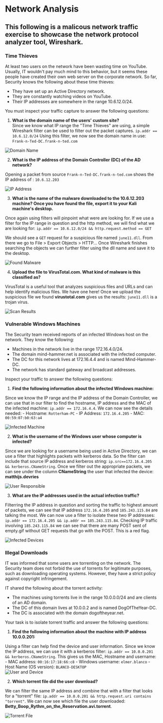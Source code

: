 # Network Analysis

## This following is a malicous network traffic exercise to showcase the network protocol analyzer tool, Wireshark. 

### Time Thieves
At least two users on the network have been wasting time on YouTube. Usually, IT wouldn't pay much mind to this behavior, but it seems these people have created their own web server on the corporate network. So far, Security knows the following about these time thieves:

- They have set up an Active Directory network.
- They are constantly watching videos on YouTube.
- Their IP addresses are somewhere in the range 10.6.12.0/24.

You must inspect your traffic capture to answer the following questions:

1. **What is the domain name of the users' custom site?** <br>
Since we know what IP range the "Time Thieves" are using, a simple Wireshark filter can be used to filter out the packet captures. `ip.addr == 10.6.12.0/24`
Using this filter, we now see the domain name in use: `Frank-n-Ted-DC.frank-n-ted.com` <br>

![Domain Name](/images/pcap1.PNG)<br>

2. **What is the IP address of the Domain Controller (DC) of the AD network?**<br>

Opening a packet from source `Frank-n-Ted-DC.frank-n-ted.com` shows the IP address of : `10.6.12.203`<br>

![IP Address](/images/pcap2.PNG)<br>

3. **What is the name of the malware downloaded to the 10.6.12.203 machine? Once you have found the file, export it to your Kali machine's desktop.**<br>

Once again using filters will pinpoint what were are looking for. If we use a filter for the IP range in question and the http method, we will find what we are looking for: `ip.addr == 10.6.12.0/24 && http.request.method == GET`<br>

We should see a `GET` request for a suspicious file named `june11.dll`. From there we go to File > Export Objects > HTTP... Once Wireshark finishes searching the objects we can further filter using the dll name and save it to the desktop.<br>

![Found Malware](/images/pcap3.PNG)<br>

4. **Upload the file to VirusTotal.com. What kind of malware is this classified as?**<br>

VirusTotal is a useful tool that analyzes suspicious files and URLs and can help identify malicious files. We have one here! Once we upload the suspicious file we found **virustotal.com** gives us the results: `june11.dll` is a trojan virus.<br>

![Scan Results](/images/pcap4.PNG)

### Vulnerable Windows Machines
The Security team received reports of an infected Windows host on the network. They know the following:

- Machines in the network live in the range 172.16.4.0/24.
- The domain mind-hammer.net is associated with the infected computer.
- The DC for this network lives at 172.16.4.4 and is named Mind-Hammer-DC.
- The network has standard gateway and broadcast addresses.

Inspect your traffic to answer the following questions:

1. **Find the following information about the infected Windows machine:**<br>

Since we know the IP range and the IP address of the Domain Controller, we can use that in our filter to find the hostname, IP address and the MAC of the infected machine: `ip.addr == 172.16.4.4`. We can now see the details needed:
    - Hostname: `Rotterham-PC`
    - IP Address: `172.16.4.205`
    - MAC: `00:59:07:b0:63:a4`<br>

![Infected Machine](/images/wpcap1.PNG)<br>

2. **What is the username of the Windows user whose computer is infected?**<br>

Since we are looking for a username being used in Active Directory, we can use a filter that highlights packets with kerberos data. So the filter can include that source IP address  and kerberos string: `ip.src==172.16.4.205 && kerberos.CNameString`. Once we filter out the appropriate packets, we can see under the column **CNameString** the user that infected the device: **matthijs.devries**<br>

![User Responsible](/images/wpcap2.PNG)<br>

3. **What are the IP addresses used in the actual infection traffic?**<br>

Filterring the IP address in question and sorting the traffic to highest amount of packets, we can see that IP address `172.16.4.205` and `185.243.115.84` are talking the most. We can now use a filter to isolate these two IP addresses: `ip.addr == 172.16.4.205 && ip.addr == 185.243.115.84`. Checking IP traffic involving `185.243.115.84` we can see that there are many POST sent of empty.gif without GET requests that go with the POST. This is a red flag.<br>

![Infected Devices](/images/wpcap3.PNG)<br>

### Illegal Downloads
IT was informed that some users are torrenting on the network. The Security team does not forbid the use of torrents for legitimate purposes, such as downloading operating systems. However, they have a strict policy against copyright infringement.

IT shared the following about the torrent activity:
- The machines using torrents live in the range 10.0.0.0/24 and are clients of an AD domain.
- The DC of this domain lives at 10.0.0.2 and is named DogOfTheYear-DC.
- The DC is associated with the domain dogoftheyear.net.

Your task is to isolate torrent traffic and answer the following questions:

1. **Find the following information about the machine with IP address 10.0.0.201:**<br>

Using a filter can help find the device and user information. Since we know the IP address, we can use it with a kerberos filter: `ip.addr == 10.0.0.201 && kerberos.CNameString`. This gives us the MAC, Hostname and username: 
    - MAC address: `00:16:17:18:66:c8`
    - Windows username: `elmer.blanco`
    - Host Name (OS version): `BLANCO-DESKTOP`<br>
![User and Device](/images/ipcap1.PNG)<br>

2. **Which torrent file did the user download?**<br>

We can filter the same IP address and combine that with a filter that looks for a "torrent" file: `ip.addr == 10.0.0.201 && http.request.uri contains "torrent"`. We can now see which file the user downloaded: **Betty_Boop_Rythm_on_the_Reservation.avi.torrent**.<br>

![Torrent File](/images/ipcap2.PNG)
